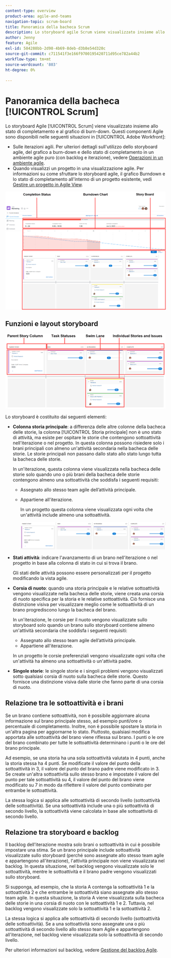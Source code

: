 ```yaml
---
content-type: overview
product-area: agile-and-teams
navigation-topic: scrum-board
title: Panoramica della bacheca Scrum
description: Lo storyboard agile Scrum viene visualizzato insieme allo stato di completamento e al grafico a burn-down.
author: Jenny
feature: Agile
exl-id: 584288bb-2d98-4b69-8deb-d3b8e54d328c
source-git-commit: c711541f3e166f9700195420711d95ce782a44b2
workflow-type: tm+mt
source-wordcount: '803'
ht-degree: 0%

---
```


# Panoramica della bacheca [!UICONTROL Scrum]

<!-- Audited: 5/2025 -->

Lo storyboard Agile [!UICONTROL Scrum] viene visualizzato insieme allo stato di completamento e al grafico di burn-down. Questi componenti Agile sono disponibili nelle seguenti situazioni in [!UICONTROL Adobe Workfront]:

* Sulle iterazioni agili. Per ulteriori dettagli sull&#39;utilizzo dello storyboard agile, del grafico a burn-down e dello stato di completamento in un ambiente agile puro (con backlog e iterazione), vedere [Operazioni in un ambiente agile](../../../agile/work-in-an-agile-environment/work-in-an-agile-environment.md).
* Quando visualizzi un progetto in una visualizzazione agile. Per informazioni su come sfruttare lo storyboard agile, il grafico Burndown e lo stato di completamento all&#39;interno di un progetto esistente, vedi [Gestire un progetto in Agile View](../../../manage-work/projects/manage-projects/manage-projects-in-agile-view.md).

![Iterazione Agile](assets/agile-iteration-with-callouts.png)

## Funzioni e layout storyboard

![Storyboard Agile](assets/agile-storyboard-callouts.png)

Lo storyboard è costituito dai seguenti elementi:

* **Colonna storia principale**: a differenza delle altre colonne della bacheca delle storie, la colonna [!UICONTROL Storia principale] non è uno stato di attività, ma esiste per ospitare le storie che contengono sottoattività nell&#39;iterazione o nel progetto. In questa colonna possono risiedere solo i brani principali con almeno un&#39;attività secondaria nella bacheca delle storie. Le storie principali non passano dallo stato allo stato lungo tutta la bacheca delle storie.

  In un&#39;iterazione, questa colonna viene visualizzata nella bacheca delle storie solo quando uno o più brani della bacheca delle storie contengono almeno una sottoattività che soddisfa i seguenti requisiti:

   * Assegnato allo stesso team agile dell’attività principale.
   * Appartiene all&#39;iterazione.

     In un progetto questa colonna viene visualizzata ogni volta che un&#39;attività include almeno una sottoattività.

     ![Colonna storia principale](assets/agile-parentstory-swimlane.png)

* **Stati attività**: indicare l&#39;avanzamento di un brano nell&#39;iterazione o nel progetto in base alla colonna di stato in cui si trova il brano.

  Gli stati delle attività possono essere personalizzati per il progetto modificando la vista agile.

* **Corsia di nuoto**: quando una storia principale e le relative sottoattività vengono visualizzate nella bacheca delle storie, viene creata una corsia di nuoto specifica per la storia e le relative sottoattività. Ciò fornisce una distinzione visiva per visualizzare meglio come le sottoattività di un brano progrediscono lungo la bacheca del brano.

  In un&#39;iterazione, le corsie per il nuoto vengono visualizzate sullo storyboard solo quando un brano sullo storyboard contiene almeno un&#39;attività secondaria che soddisfa i seguenti requisiti:

   * Assegnato allo stesso team agile dell’attività principale.
   * Appartiene all&#39;iterazione.

  In un progetto le corsie preferenziali vengono visualizzate ogni volta che un&#39;attività ha almeno una sottoattività o un&#39;attività padre.

* **Singole storie**: le singole storie e i singoli problemi vengono visualizzati sotto qualsiasi corsia di nuoto sulla bacheca delle storie. Questo fornisce una distinzione visiva dalle storie che fanno parte di una corsia di nuoto.

## Relazione tra le sottoattività e i brani

Se un brano contiene sottoattività, non è possibile aggiornare alcuna informazione sul brano principale stesso, ad esempio punti/ore o percentuale di completamento. Inoltre, non è possibile spostare la storia in un&#39;altra pagina per aggiornarne lo stato. Piuttosto, qualsiasi modifica apportata alle sottoattività del brano viene riflessa sul brano. I punti o le ore del brano combinato per tutte le sottoattività determinano i punti o le ore del brano principale.

Ad esempio, se una storia ha una sola sottoattività valutata in 4 punti, anche la storia stessa ha 4 punti. Se modificate il valore del punto della sottoattività in 3, il valore del punto del brano padre viene modificato in 3. Se create un&#39;altra sottoattività sullo stesso brano e impostate il valore del punto per tale sottoattività su 4, il valore del punto del brano viene modificato su 7 in modo da riflettere il valore del punto combinato per entrambe le sottoattività.

La stessa logica si applica alle sottoattività di secondo livello (sottoattività delle sottoattività). Se una sottoattività include una o più sottoattività di secondo livello, la sottoattività viene calcolata in base alle sottoattività di secondo livello.

## Relazione tra storyboard e backlog

Il backlog dell&#39;iterazione mostra solo brani o sottoattività in cui è possibile impostare una stima. Se un brano principale include sottoattività visualizzate sullo storyboard (perché sono assegnate allo stesso team agile e appartengono all&#39;iterazione), l&#39;attività principale non viene visualizzata nel backlog. In questa situazione, nel backlog vengono visualizzate solo le sottoattività, mentre le sottoattività e il brano padre vengono visualizzati sullo storyboard.

Si supponga, ad esempio, che la storia A contenga la sottoattività 1 e la sottoattività 2 e che entrambe le sottoattività siano assegnate allo stesso team agile. In questa situazione, la storia A viene visualizzata sulla bacheca delle storie in una corsia di nuoto con le sottoattività 1 e 2. Tuttavia, nel backlog vengono visualizzate solo la sottoattività 1 e la sottoattività 2.

La stessa logica si applica alle sottoattività di secondo livello (sottoattività delle sottoattività). Se a una sottoattività sono assegnate una o più sottoattività di secondo livello allo stesso team Agile e appartengono all&#39;iterazione, nel backlog viene visualizzata solo la sottoattività di secondo livello.

Per ulteriori informazioni sul backlog, vedere [Gestione del backlog Agile](../../../agile/work-in-an-agile-environment/manage-the-agile-backlog.md).
